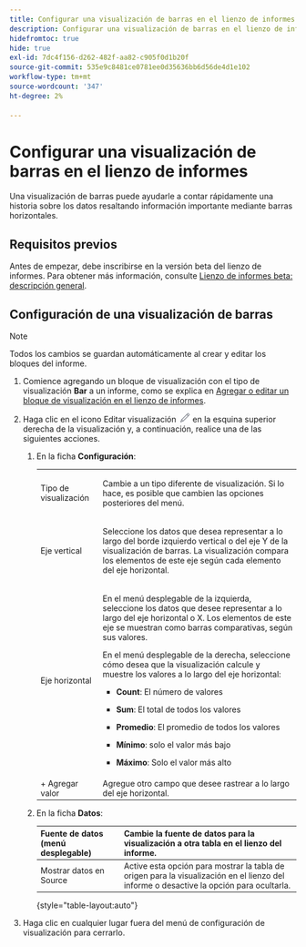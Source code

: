 ```yaml
---
title: Configurar una visualización de barras en el lienzo de informes
description: Configurar una visualización de barras en el lienzo de informes
hidefromtoc: true
hide: true
exl-id: 7dc4f156-d262-482f-aa82-c905f0d1b20f
source-git-commit: 535e9c8481ce0781ee0d35636bb6d56de4d1e102
workflow-type: tm+mt
source-wordcount: '347'
ht-degree: 2%

---
```


# Configurar una visualización de barras en el lienzo de informes

Una visualización de barras puede ayudarle a contar rápidamente una historia sobre los datos resaltando información importante mediante barras horizontales.

## Requisitos previos

Antes de empezar, debe inscribirse en la versión beta del lienzo de informes. Para obtener más información, consulte [Lienzo de informes beta: descripción general](/help/quicksilver/product-announcements/betas/canvas-dashboards-beta/reporting-canvas-beta-overview.md).

## Configuración de una visualización de barras

>[!NOTE]
>
>Todos los cambios se guardan automáticamente al crear y editar los bloques del informe.

1. Comience agregando un bloque de visualización con el tipo de visualización **Bar** a un informe, como se explica en [Agregar o editar un bloque de visualización en el lienzo de informes](../../../reports-and-dashboards/reporting-canvas/visualization-blocks/add-or-edit-report-visualization.md).

1. Haga clic en el icono Editar visualización ![](assets/edit-icon.png) en la esquina superior derecha de la visualización y, a continuación, realice una de las siguientes acciones.

   1. En la ficha **Configuración**:

      <table style="table-layout:auto">
       <col>
       <col>
       <tbody>
        <tr>
         <td role="rowheader">Tipo de visualización</td>
         <td><p>Cambie a un tipo diferente de visualización. Si lo hace, es posible que cambien las opciones posteriores del menú.</p></td>
        </tr>
        <tr>
         <td role="rowheader">Eje vertical</td>
         <td><p>Seleccione los datos que desea representar a lo largo del borde izquierdo vertical o del eje Y de la visualización de barras. La visualización compara los elementos de este eje según cada elemento del eje horizontal.</p></td>
        </tr>
        <tr>
         <td role="rowheader">Eje horizontal</td>
         <td><p>En el menú desplegable de la izquierda, seleccione los datos que desee representar a lo largo del eje horizontal o X. Los elementos de este eje se muestran como barras comparativas, según sus valores.</p><p>En el menú desplegable de la derecha, seleccione cómo desea que la visualización calcule y muestre los valores a lo largo del eje horizontal:</p>
          <ul>
           <li><p><b>Count</b>: El número de valores</p></li>
           <li><p><b>Sum</b>: El total de todos los valores </p></li>
           <li><p><b>Promedio</b>: El promedio de todos los valores</p></li>
           <li><p><b>Mínimo</b>: solo el valor más bajo</p></li>
           <li><p><b>Máximo</b>: Solo el valor más alto</p></li>
          </ul></td>
        </tr>
        <tr>
         <td role="rowheader">+ Agregar valor</td>
         <td>Agregue otro campo que desee rastrear a lo largo del eje horizontal.</td>
        </tr>
       </tbody>
      </table>

   1. En la ficha **Datos**:

      | Fuente de datos (menú desplegable) | Cambie la fuente de datos para la visualización a otra tabla en el lienzo del informe. |
      |---|---|
      | Mostrar datos en Source | Active esta opción para mostrar la tabla de origen para la visualización en el lienzo del informe o desactive la opción para ocultarla. |

      {style="table-layout:auto"}

      <!--   
      NOLAN-FLAG: convert table to html. 
      -->

1. Haga clic en cualquier lugar fuera del menú de configuración de visualización para cerrarlo.
